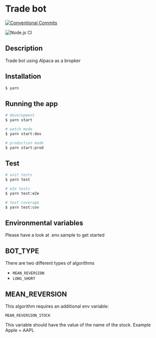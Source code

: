 # Trade bot

[![Conventional Commits](https://img.shields.io/badge/Conventional%20Commits-1.0.0-yellow.svg)](https://conventionalcommits.org)

![Node.js CI](https://github.com/danielivert/trading-bot/workflows/Node.js%20CI/badge.svg)

## Description

Trade bot using Alpaca as a bropker

## Installation

```bash
$ yarn
```

## Running the app

```bash
# development
$ yarn start

# watch mode
$ yarn start:dev

# production mode
$ yarn start:prod
```

## Test

```bash
# unit tests
$ yarn test

# e2e tests
$ yarn test:e2e

# test coverage
$ yarn test:cov
```

## Environmental variables

Please have a look at .env.sample to get started

## BOT_TYPE

There are two different types of algorithms

- `MEAN_REVERSION`
- `LONG_SHORT`

## MEAN_REVERSION

This algorithm requires an additional env variable:

```
MEAN_REVERSION_STOCK
```

This variable should have the value of the name of the stock. Example Apple = AAPL
